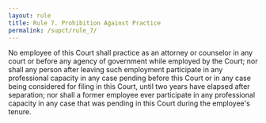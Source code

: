 ```yaml
---
layout: rule
title: Rule 7. Prohibition Against Practice
permalink: /supct/rule_7/
---
```


No employee of this Court shall practice as an attorney or counselor in any court or before any agency of government while employed by the Court; nor shall any person after leaving such employment participate in any professional capacity in any case pending before this Court or in any case being considered for filing in this Court, until two years have elapsed after separation; nor shall a former employee ever participate in any professional capacity in any case that was pending in this Court during the employee's tenure.